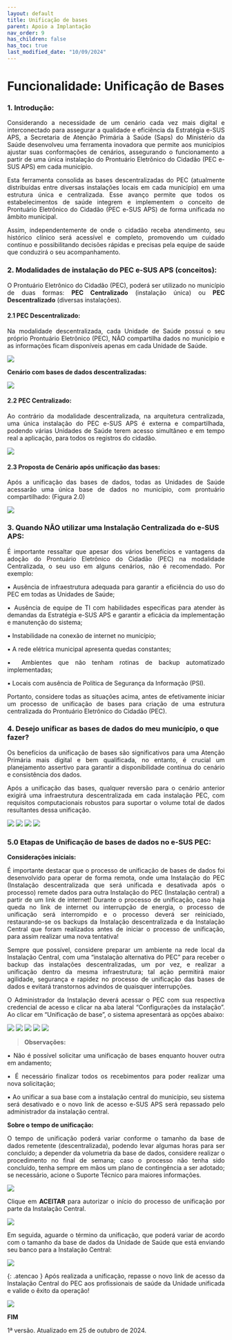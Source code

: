 ```yaml
---
layout: default
title: Unificação de bases
parent: Apoio a Implantação
nav_order: 9
has_children: false
has_toc: true
last_modified_date: "10/09/2024"
---
```

<head>
    <style>
        p{text-align:justify};
    </style>
</head>

# Funcionalidade: Unificação de Bases

### 1. Introdução:

Considerando a necessidade de um cenário cada vez mais digital e interconectado para assegurar a qualidade e eficiência da Estratégia e-SUS APS, a Secretaria de Atenção Primária à Saúde (Saps) do Ministério da Saúde desenvolveu uma ferramenta inovadora que permite aos municípios ajustar suas conformações de cenários, assegurando o funcionamento a partir de uma única instalação do Prontuário Eletrônico do Cidadão (PEC e-SUS APS) em cada município.

Esta ferramenta consolida as bases descentralizadas do PEC (atualmente distribuídas entre diversas instalações locais em cada município) em uma estrutura única e centralizada. Esse avanço permite que todos os estabelecimentos de saúde integrem e implementem o conceito de Prontuário Eletrônico do Cidadão (PEC e-SUS APS) de forma unificada no âmbito municipal. 

Assim, independentemente de onde o cidadão receba atendimento, seu histórico clínico será acessível e completo, promovendo um cuidado contínuo e possibilitando decisões rápidas e precisas pela equipe de saúde que conduzirá o seu acompanhamento. 

### 2. Modalidades de instalação do PEC e-SUS APS (conceitos):

O Prontuário Eletrônico do Cidadão (PEC), poderá ser utilizado no município de duas formas: **PEC Centralizado** (instalação única) ou **PEC Descentralizado** (diversas instalações).

#### 2.1 PEC Descentralizado:

Na modalidade descentralizada, cada Unidade de Saúde possui o seu próprio Prontuário Eletrônico (PEC), NÃO compartilha dados no município e as informações ficam disponíveis apenas em cada Unidade de Saúde.

![](media/unificacao_de_bases_001.png)

**Cenário com bases de dados descentralizadas:**

![](media/unificacao_de_bases_002.png)

#### 2.2 PEC Centralizado:

Ao contrário da modalidade descentralizada, na arquitetura centralizada, uma única
instalação do PEC e-SUS APS é externa e compartilhada, podendo várias Unidades de Saúde terem acesso simultâneo e em tempo real a aplicação, para todos os registros do cidadão.

![](media/unificacao_de_bases_003.png)

#### 2.3 Proposta de Cenário após unificação das bases:

Após a unificação das bases de dados, todas as Unidades de Saúde acessarão uma única
base de dados no município, com prontuário compartilhado: (Figura 2.0)

![](media/unificacao_de_bases_004.png)

### 3. Quando NÃO utilizar uma Instalação Centralizada do e-SUS APS:

É importante ressaltar que apesar dos vários benefícios e vantagens da adoção do
Prontuário Eletrônico do Cidadão (PEC) na modalidade Centralizada, o seu uso em alguns
cenários, não é recomendado. Por exemplo:

▪ Ausência de infraestrutura adequada para garantir a eficiência do uso do PEC em todas as Unidades de Saúde;

▪ Ausência de equipe de TI com habilidades específicas para atender às demandas da
Estratégia e-SUS APS e garantir a eficácia da implementação e manutenção do sistema;

▪ Instabilidade na conexão de internet no município;

▪ A rede elétrica municipal apresenta quedas constantes;

▪ Ambientes que não tenham rotinas de backup automatizado implementadas;

▪ Locais com ausência de Política de Segurança da Informação (PSI).

Portanto, considere todas as situações acima, antes de efetivamente iniciar um
processo de unificação de bases para criação de uma estrutura centralizada do Prontuário Eletrônico do Cidadão (PEC).

### 4. Desejo unificar as bases de dados do meu município, o que fazer?

Os benefícios da unificação de bases são significativos para uma Atenção Primária mais digital e bem qualificada, no entanto, é crucial um planejamento assertivo para garantir a disponibilidade contínua do cenário e consistência dos dados.

Após a unificação das bases, qualquer reversão para o cenário anterior exigirá uma
infraestrutura descentralizada em cada instalação PEC, com requisitos computacionais robustos para suportar o volume total de dados resultantes dessa unificação.

![](media/unificacao_de_bases_005.png)
![](media/unificacao_de_bases_006.png)
![](media/unificacao_de_bases_007.png)
![](media/unificacao_de_bases_008.png)

### 5.0 Etapas de Unificação de bases de dados no e-SUS PEC:

**Considerações iniciais:**

É importante destacar que o processo de unificação de bases de dados foi desenvolvido para operar de forma remota, onde uma Instalação do PEC (Instalação
descentralizada que será unificada e desativada após o processo) remete dados para outra Instalação do PEC (Instalação central) a partir de um link de internet! Durante o processo de unificação, caso haja queda no link de internet ou interrupção de energia, o processo de unificação será interrompido e o processo deverá ser reiniciado, restaurando-se os backups da Instalação descentralizada e da Instalação Central que foram realizados antes de iniciar
o processo de unificação, para assim realizar uma nova tentativa! 

Sempre que possível, considere preparar um ambiente na rede local da Instalação Central, com uma “instalação alternativa do PEC” para receber o backup das instalações descentralizadas, um por vez, e realizar a unificação dentro da mesma infraestrutura; tal ação permitirá maior agilidade, segurança e rapidez no processo de unificação das bases de dados e evitará transtornos advindos de quaisquer interrupções.

O Administrador da Instalação deverá acessar o PEC com sua respectiva credencial de acesso e clicar na aba lateral “Configurações da instalação”. Ao clicar em “Unificação de base”, o sistema apresentará as opções abaixo:

![](media/unificacao_de_bases_009.png)
![](media/unificacao_de_bases_010.png)
![](media/unificacao_de_bases_011.png)
![](media/unificacao_de_bases_012.png)
![](media/unificacao_de_bases_013.png)

> **Observações:**

▪ Não é possível solicitar uma unificação de bases enquanto houver outra em andamento;

▪ É necessário finalizar todos os recebimentos para poder realizar uma nova solicitação;

▪ Ao unificar a sua base com a instalação central do município, seu sistema será
desativado e o novo link de acesso e-SUS APS será repassado pelo administrador da
instalação central.

**Sobre o tempo de unificação:**

O tempo de unificação poderá variar conforme o tamanho da base de dados remetente
(descentralizada), podendo levar algumas horas para ser concluído; a depender da volumetria da base de dados, considere realizar o procedimento no final de semana; caso o processo não tenha sido concluído, tenha sempre em mãos um plano de contingência a ser adotado; se necessário, acione o Suporte Técnico para maiores informações.

![](media/unificacao_de_bases_014.png)

Clique em **ACEITAR** para autorizar o início do processo de unificação por parte da Instalação Central.

![](media/unificacao_de_bases_015.png)

Em seguida, aguarde o término da unificação, que poderá variar de acordo com o tamanho da base de dados da Unidade de Saúde que está enviando seu banco para a Instalação Central:

![](media/unificacao_de_bases_016.png)

{: .atencao }
Após realizada a unificação, repasse o novo link de acesso da Instalação Central do PEC aos profissionais de saúde da Unidade unificada e valide o êxito da operação! 

![](media/unificacao_de_bases_017.png)

**FIM**

1ª versão. Atualizado em 25 de outubro de 2024.
